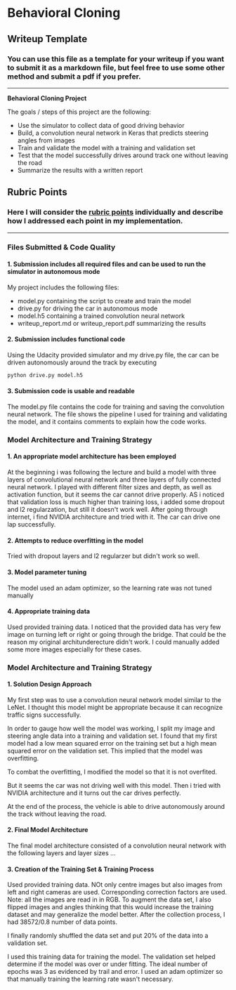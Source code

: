 # **Behavioral Cloning** 

## Writeup Template

### You can use this file as a template for your writeup if you want to submit it as a markdown file, but feel free to use some other method and submit a pdf if you prefer.

---

**Behavioral Cloning Project**

The goals / steps of this project are the following:
* Use the simulator to collect data of good driving behavior
* Build, a convolution neural network in Keras that predicts steering angles from images
* Train and validate the model with a training and validation set
* Test that the model successfully drives around track one without leaving the road
* Summarize the results with a written report


[//]: # (Image References)

[image1]: ./examples/placeholder.png "Model Visualization"
[image2]: ./examples/placeholder.png "Grayscaling"
[image3]: ./examples/placeholder_small.png "Recovery Image"
[image4]: ./examples/placeholder_small.png "Recovery Image"
[image5]: ./examples/placeholder_small.png "Recovery Image"
[image6]: ./examples/placeholder_small.png "Normal Image"
[image7]: ./examples/placeholder_small.png "Flipped Image"

## Rubric Points
### Here I will consider the [rubric points](https://review.udacity.com/#!/rubrics/432/view) individually and describe how I addressed each point in my implementation.  

---
### Files Submitted & Code Quality

#### 1. Submission includes all required files and can be used to run the simulator in autonomous mode

My project includes the following files:
* model.py containing the script to create and train the model
* drive.py for driving the car in autonomous mode
* model.h5 containing a trained convolution neural network 
* writeup_report.md or writeup_report.pdf summarizing the results

#### 2. Submission includes functional code
Using the Udacity provided simulator and my drive.py file, the car can be driven autonomously around the track by executing 
```sh
python drive.py model.h5
```

#### 3. Submission code is usable and readable

The model.py file contains the code for training and saving the convolution neural network. The file shows the pipeline I used for training and validating the model, and it contains comments to explain how the code works.

### Model Architecture and Training Strategy

#### 1. An appropriate model architecture has been employed

At the beginning i was following the lecture and build a model with three layers of convolutional neural network and three layers of fully connected neural network. I played with different filter sizes and depth, as well as activation function, but it seems the car cannot drive properly. AS i noticed that validation loss is much higher than training loss, i added some dropout and l2 regularzation, but still it doesn't work well. After going through internet, i find NVIDIA architecture and tried with it. The car can drive one lap successfully.


#### 2. Attempts to reduce overfitting in the model

Tried with dropout layers and l2 regularzer but didn't work so well. 

#### 3. Model parameter tuning

The model used an adam optimizer, so the learning rate was not tuned manually

#### 4. Appropriate training data

Used provided training data. I noticed that the provided data has very few image on turning left or right or going through the bridge. That could be the reason my original architunderecture didn't work. I could manually added some more images especially for these cases.

### Model Architecture and Training Strategy

#### 1. Solution Design Approach



My first step was to use a convolution neural network model similar to the LeNet. I thought this model might be appropriate because it can recognize traffic signs successfully.

In order to gauge how well the model was working, I split my image and steering angle data into a training and validation set. I found that my first model had a low mean squared error on the training set but a high mean squared error on the validation set. This implied that the model was overfitting. 

To combat the overfitting, I modified the model so that it is not overfited.

But it seems the car was not driving well with this model. Then i tried with NVIDIA architecture and it turns out the car drives perfectly.

At the end of the process, the vehicle is able to drive autonomously around the track without leaving the road.

#### 2. Final Model Architecture

The final model architecture  consisted of a convolution neural network with the following layers and layer sizes ...



#### 3. Creation of the Training Set & Training Process

Used provided training data.
NOt only centre images but also images from left and right cameras are used. Corresponding correction factors are used.
Note: all the images are read in in RGB.
To augment the data set, I also flipped images and angles thinking that this would increase the training dataset and may generalize the model better. 
After the collection process, I had 38572/0.8 number of data points. 


I finally randomly shuffled the data set and put 20% of the data into a validation set. 

I used this training data for training the model. The validation set helped determine if the model was over or under fitting. The ideal number of epochs was 3 as evidenced by trail and error. I used an adam optimizer so that manually training the learning rate wasn't necessary.
